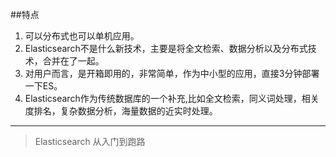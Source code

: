 ##特点
1. 可以分布式也可以单机应用。
2. Elasticsearch不是什么新技术，主要是将全文检索、数据分析以及分布式技术，合并在了一起。
3. 对用户而言，是开箱即用的，非常简单，作为中小型的应用，直接3分钟部署一下ES。
4. Elasticsearch作为传统数据库的一个补充,比如全文检索，同义词处理，相关度排名，复杂数据分析，海量数据的近实时处理。


---

>Elasticsearch 从入门到跑路